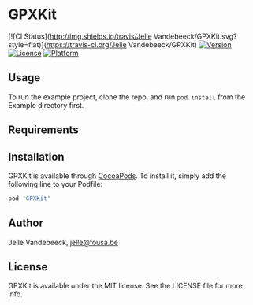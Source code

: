 # GPXKit

[![CI Status](http://img.shields.io/travis/Jelle Vandebeeck/GPXKit.svg?style=flat)](https://travis-ci.org/Jelle Vandebeeck/GPXKit)
[![Version](https://img.shields.io/cocoapods/v/GPXKit.svg?style=flat)](http://cocoapods.org/pods/GPXKit)
[![License](https://img.shields.io/cocoapods/l/GPXKit.svg?style=flat)](http://cocoapods.org/pods/GPXKit)
[![Platform](https://img.shields.io/cocoapods/p/GPXKit.svg?style=flat)](http://cocoapods.org/pods/GPXKit)

## Usage

To run the example project, clone the repo, and run `pod install` from the Example directory first.

## Requirements

## Installation

GPXKit is available through [CocoaPods](http://cocoapods.org). To install
it, simply add the following line to your Podfile:

```ruby
pod 'GPXKit'
```

## Author

Jelle Vandebeeck, jelle@fousa.be

## License

GPXKit is available under the MIT license. See the LICENSE file for more info.
